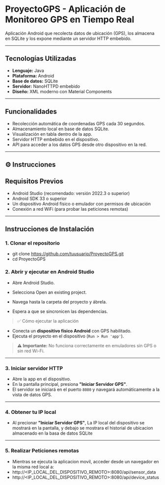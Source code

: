 # ProyectoGPS - Aplicación de Monitoreo GPS en Tiempo Real

Aplicación Android que recolecta datos de ubicación (GPS), los almacena en SQLite y los expone mediante un servidor HTTP embebido. 

---

##  Tecnologías Utilizadas

- **Lenguaje:** Java
- **Plataforma:** Android
- **Base de datos:** SQLite
- **Servidor:** NanoHTTPD embebido
- **Diseño:** XML moderno con Material Components

---

##  Funcionalidades

- Recolección automática de coordenadas GPS cada 30 segundos.
- Almacenamiento local en base de datos SQLite.
- Visualización en tabla dentro de la app.
- Servidor HTTP embebido en el dispositivo.
- API para acceder a los datos GPS desde otro dispositivo en la red.

---

## ⚙ Instrucciones

##  Requisitos Previos

- Android Studio (recomendado: versión 2022.3 o superior)
- Android SDK 33 o superior
- Un dispositivo Android físico o emulador con permisos de ubicación
- Conexión a red WiFi (para probar las peticiones remotas)

---

## Instrucciones de Instalación

### 1. Clonar el repositorio

- git clone https://github.com/tuusuario/ProyectoGPS.git
- cd ProyectoGPS

### 2. Abrir y ejecutar en Android Studio
- Abre Android Studio.

- Selecciona Open an existing project.

- Navega hasta la carpeta del proyecto y ábrela.

- Espera a que se sincronicen las dependencias.

> ✅ Cómo ejecutar la aplicación
- Conecta un **dispositivo físico Android** con GPS habilitado.
- Ejecuta el proyecto en el dispositivo (`Run > Run 'app'`).

> **⚠ Importante:** No funciona correctamente en emuladores sin GPS o sin red Wi-Fi.

---

### 3. Iniciar servidor HTTP
- Abre la app en el dispositivo.
- En la pantalla principal, presiona **"Iniciar Servidor GPS"**.
- El servidor se iniciará en el puerto `8080` y navegará automáticamente a la vista de datos GPS.

---

### 4. Obtener tu IP local
- Al precionar **"Iniciar Servidor GPS"**, La IP local del dispositivo se mostrará en la pantalla, y debajo se mostrara el historial de ubicacion almacenado en la basa de datos SQLite

---

### 5. Realizar Peticiones remotas
- Mientras se ejecuta la aplicacion movil, acceder desde un navegador en la misma red local a:
- http://<IP_LOCAL_DEL_DISPOSITIVO_REMOTO>:8080/api/sensor_data
- http://<IP_LOCAL_DEL_DISPOSITIVO_REMOTO>:8080/api/device_status
  


